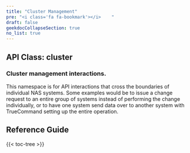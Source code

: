 ```yaml
---
title: "Cluster Management"
pre: "<i class='fa fa-bookmark'></i>	"
draft: false
geekdocCollapseSection: true
no_list: true
---
```


## API Class: cluster

### Cluster management interactions.

This namespace is for API interactions that cross the boundaries of individual NAS systems. Some examples would be to issue a change request to an entire group of systems instead of performing the change individually, or to have one system send data over to another system with TrueCommand setting up the entire operation.

## Reference Guide

{{< toc-tree >}}

